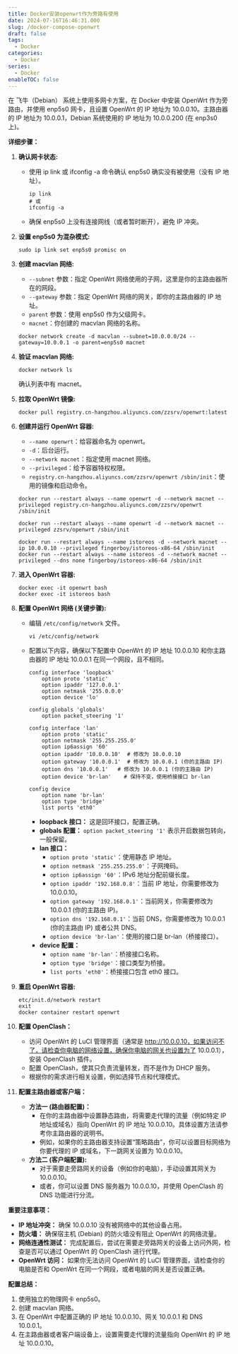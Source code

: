 ```yaml
---
title: Docker安装openwrt作为旁路有使用
date: 2024-07-16T16:46:31.000
slug: /docker-compose-openwrt
draft: false
tags:
  - Docker
categories:
  - Docker
series:
  - Docker
enableTOC: false
---
```


在 飞牛（Debian） 系统上使用多网卡方案，在 Docker 中安装 OpenWrt 作为旁路由，并使用 enp5s0 网卡，且设置 OpenWrt 的 IP 地址为 10.0.0.10。主路由器的 IP 地址为 10.0.0.1，Debian 系统使用的 IP 地址为 10.0.0.200 (在 enp3s0 上)。

**详细步骤：**

1. **确认网卡状态:**

   - 使用 ip link 或 ifconfig -a 命令确认 enp5s0 确实没有被使用（没有 IP 地址）。

     ```
     ip link
     # 或
     ifconfig -a
     ```

   - 确保 enp5s0 上没有连接网线（或者暂时断开），避免 IP 冲突。

2. **设置 enp5s0 为混杂模式:**

   ```
   sudo ip link set enp5s0 promisc on
   ```

3. **创建 macvlan 网络:**

   - `--subnet` 参数：指定 OpenWrt 网络使用的子网，这里是你的主路由器所在的网段。
   - `--gateway` 参数：指定 OpenWrt 网络的网关，即你的主路由器的 IP 地址。
   - `parent` 参数：使用 enp5s0 作为父级网卡。
   - `macnet`：你创建的 macvlan 网络的名称。

   ```
   docker network create -d macvlan --subnet=10.0.0.0/24 --gateway=10.0.0.1 -o parent=enp5s0 macnet
   ```

4. **验证 macvlan 网络:**

   ```
   docker network ls
   ```

   确认列表中有 macnet。

5. **拉取 OpenWrt 镜像:**

   ```
   docker pull registry.cn-hangzhou.aliyuncs.com/zzsrv/openwrt:latest
   ```

6. **创建并运行 OpenWrt 容器:**

   - `--name openwrt`：给容器命名为 openwrt。
   - `-d`：后台运行。
   - `--network macnet`：指定使用 macnet 网络。
   - `--privileged`：给予容器特权权限。
   - `registry.cn-hangzhou.aliyuncs.com/zzsrv/openwrt /sbin/init`：使用的镜像和启动命令。

   ```
   docker run --restart always --name openwrt -d --network macnet --privileged registry.cn-hangzhou.aliyuncs.com/zzsrv/openwrt /sbin/init
   
   docker run --restart always --name openwrt -d --network macnet --privileged zzsrv/openwrt /sbin/init
   ```

   ```
   docker run --restart always --name istoreos -d --network macnet --ip 10.0.0.10 --privileged fingerboy/istoreos-x86-64 /sbin/init
   docker run --restart always --name istoreos -d --network macnet --privileged --dns none fingerboy/istoreos-x86-64 /sbin/init
   
   ```

   

7. **进入 OpenWrt 容器:**

   ```
   docker exec -it openwrt bash
   docker exec -it istoreos bash
   ```

8. **配置 OpenWrt 网络 (关键步骤):**

   - 编辑 `/etc/config/network` 文件。

     ```
     vi /etc/config/network
     ```

     

   - 配置以下内容，确保以下配置中 OpenWrt 的 IP 地址 10.0.0.10 和你主路由器的 IP 地址 10.0.0.1 在同一个网段，且不相同。

     ```
     config interface 'loopback'
         option proto 'static'
         option ipaddr '127.0.0.1'
         option netmask '255.0.0.0'
         option device 'lo'
     
     config globals 'globals'
         option packet_steering '1'
     
     config interface 'lan'
         option proto 'static'
         option netmask '255.255.255.0'
         option ip6assign '60'
         option ipaddr '10.0.0.10'  # 修改为 10.0.0.10
         option gateway '10.0.0.1'  # 修改为 10.0.0.1 (你的主路由 IP)
         option dns '10.0.0.1'   # 修改为 10.0.0.1 (你的主路由 IP)
         option device 'br-lan'    # 保持不变，使用桥接接口 br-lan
     
     config device
         option name 'br-lan'
         option type 'bridge'
         list ports 'eth0'
     ```

     

     - **loopback 接口：** 这是回环接口，配置正确。
     - **globals 配置：** `option packet_steering '1'` 表示开启数据包转向，一般保留。
     - **lan 接口：**
       - `option proto 'static'`：使用静态 IP 地址。
       - `option netmask '255.255.255.0'`：子网掩码。
       - `option ip6assign '60'`：IPv6 地址分配前缀长度。
       - `option ipaddr '192.168.0.8'`：当前 IP 地址，你需要修改为 10.0.0.10。
       - `option gateway '192.168.0.1'`：当前网关，你需要修改为 10.0.0.1 (你的主路由 IP)。
       - `option dns '192.168.0.1'`：当前 DNS，你需要修改为 10.0.0.1 (你的主路由 IP) 或者公共 DNS。
       - `option device 'br-lan'`：使用的接口是 br-lan（桥接接口）。
     - **device 配置：**
       - `option name 'br-lan'`：桥接接口名称。
       - `option type 'bridge'`：接口类型为桥接。
       - `list ports 'eth0'`：桥接接口包含 eth0 接口。

9. **重启 OpenWrt 容器:**

   ```
   etc/init.d/network restart
   exit
   docker container restart openwrt
   ```

   

10. **配置 OpenClash：**

    - 访问 OpenWrt 的 LuCI 管理界面（通常是 http://10.0.0.10，如果访问不了，请检查你电脑的网络设置，确保你电脑的网关也设置为了 10.0.0.1），安装 OpenClash 插件。
    - 配置 OpenClash，使其只负责流量转发，而不是作为 DHCP 服务。
    - 根据你的需求进行相关设置，例如选择节点和代理模式。

11. **配置主路由器或客户端：**

    - **方法一 (路由器配置)：**
      - 在你的主路由器中设置静态路由，将需要走代理的流量（例如特定 IP 地址或域名）指向 OpenWrt 的 IP 地址 10.0.0.10。具体设置方法请参考你主路由器的说明书。
      - 例如，如果你的主路由器支持设置“策略路由”，你可以设置目标网络为你要代理的 IP 或域名，下一跳网关设置为 10.0.0.10。
    - **方法二 (客户端配置):**
      - 对于需要走旁路网关的设备（例如你的电脑），手动设置其网关为 10.0.0.10。
      - 或者，你可以设置 DNS 服务器为 10.0.0.10，并使用 OpenClash 的 DNS 功能进行分流。

**重要注意事项：**

- **IP 地址冲突：** 确保 10.0.0.10 没有被网络中的其他设备占用。
- **防火墙：** 确保宿主机 (Debian) 的防火墙没有阻止 OpenWrt 的网络流量。
- **网络连通性测试：** 完成配置后，尝试在需要走旁路网关的设备上访问外网，检查是否可以通过 OpenWrt 的 OpenClash 进行代理。
- **OpenWrt 访问：** 如果你无法访问 OpenWrt 的 LuCI 管理界面，请检查你的电脑是否和 OpenWrt 在同一个网段，或者电脑的网关是否设置正确。

**配置总结：**

1. 使用独立的物理网卡 enp5s0。
2. 创建 macvlan 网络。
3. 在 OpenWrt 中配置正确的 IP 地址 10.0.0.10、网关 10.0.0.1 和 DNS 10.0.0.1。
4. 在主路由器或者客户端设备上，设置需要走代理的流量指向 OpenWrt 的 IP 地址 10.0.0.10。